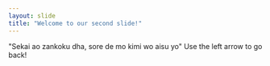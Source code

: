 ```yaml
---
layout: slide
title: "Welcome to our second slide!"
---
```

"Sekai ao zankoku dha, sore de mo kimi wo aisu yo"
Use the left arrow to go back!
